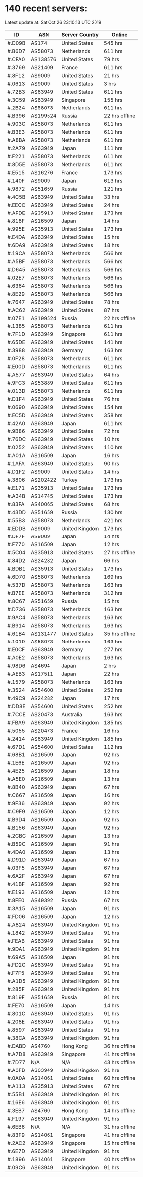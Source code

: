 # 140 recent servers:

Latest update at: Sat Oct 26 23:10:13 UTC 2019

| ID | ASN | Server Country | Online |
| -- | --- | -------------- | ------ |
| #.D09B | AS174 | United States | 545 hrs |
| #.B6D7 | AS58073 | Netherlands | 611 hrs |
| #.CFA0 | AS138576 | United States | 79 hrs |
| #.3769 | AS21409 | France | 611 hrs |
| #.8F12 | AS9009 | United States | 21 hrs |
| #.0613 | AS9009 | United States | 3 hrs |
| #.72B3 | AS63949 | United States | 611 hrs |
| #.3C59 | AS63949 | Singapore | 155 hrs |
| #.2B24 | AS58073 | Netherlands | 611 hrs |
| #.B396 | AS199524 | Russia | 22 hrs offline |
| #.903C | AS58073 | Netherlands | 611 hrs |
| #.B3E3 | AS58073 | Netherlands | 611 hrs |
| #.A8BA | AS58073 | Netherlands | 611 hrs |
| #.2A79 | AS63949 | Japan | 111 hrs |
| #.F221 | AS58073 | Netherlands | 611 hrs |
| #.8D5E | AS58073 | Netherlands | 611 hrs |
| #.E515 | AS16276 | France | 173 hrs |
| #.140F | AS9009 | Japan | 613 hrs |
| #.9872 | AS51659 | Russia | 121 hrs |
| #.4C5B | AS63949 | United States | 33 hrs |
| #.EECC | AS63949 | United States | 24 hrs |
| #.AFDE | AS35913 | United States | 173 hrs |
| #.818F | AS16509 | Japan | 14 hrs |
| #.995E | AS35913 | United States | 173 hrs |
| #.E4DA | AS63949 | United States | 15 hrs |
| #.6DA9 | AS63949 | United States | 18 hrs |
| #.19CA | AS58073 | Netherlands | 566 hrs |
| #.A5BF | AS58073 | Netherlands | 566 hrs |
| #.D645 | AS58073 | Netherlands | 566 hrs |
| #.02E7 | AS58073 | Netherlands | 566 hrs |
| #.6364 | AS58073 | Netherlands | 566 hrs |
| #.8E29 | AS58073 | Netherlands | 566 hrs |
| #.7647 | AS63949 | United States | 78 hrs |
| #.AC62 | AS63949 | United States | 87 hrs |
| #.07E1 | AS199524 | Russia | 22 hrs offline |
| #.1385 | AS58073 | Netherlands | 611 hrs |
| #.7F1D | AS63949 | Singapore | 611 hrs |
| #.65DE | AS63949 | United States | 141 hrs |
| #.3988 | AS63949 | Germany | 163 hrs |
| #.0F28 | AS58073 | Netherlands | 611 hrs |
| #.E00D | AS58073 | Netherlands | 611 hrs |
| #.A577 | AS63949 | United States | 64 hrs |
| #.9FC3 | AS53889 | United States | 611 hrs |
| #.013D | AS58073 | Netherlands | 611 hrs |
| #.D1F4 | AS63949 | United States | 76 hrs |
| #.0690 | AS63949 | United States | 154 hrs |
| #.EC5D | AS63949 | United States | 358 hrs |
| #.42A0 | AS63949 | Japan | 611 hrs |
| #.9B86 | AS63949 | United States | 72 hrs |
| #.76DC | AS63949 | United States | 10 hrs |
| #.0252 | AS63949 | United States | 110 hrs |
| #.A01A | AS16509 | Japan | 16 hrs |
| #.1AFA | AS63949 | United States | 90 hrs |
| #.D1F2 | AS9009 | United States | 14 hrs |
| #.3806 | AS202422 | Turkey | 173 hrs |
| #.E171 | AS35913 | United States | 173 hrs |
| #.A34B | AS14745 | United States | 173 hrs |
| #.83FA | AS40065 | United States | 68 hrs |
| #.43DD | AS51659 | Russia | 130 hrs |
| #.55B3 | AS58073 | Netherlands | 421 hrs |
| #.EDDB | AS9009 | United Kingdom | 173 hrs |
| #.DF7F | AS9009 | Japan | 14 hrs |
| #.F770 | AS16509 | Japan | 12 hrs |
| #.5C04 | AS35913 | United States | 27 hrs offline |
| #.84D2 | AS24282 | Japan | 66 hrs |
| #.BDB1 | AS35913 | United States | 173 hrs |
| #.6D70 | AS58073 | Netherlands | 169 hrs |
| #.537D | AS58073 | Netherlands | 163 hrs |
| #.B7EE | AS58073 | Netherlands | 312 hrs |
| #.8C67 | AS51659 | Russia | 15 hrs |
| #.D736 | AS58073 | Netherlands | 163 hrs |
| #.9AC4 | AS58073 | Netherlands | 163 hrs |
| #.B914 | AS58073 | Netherlands | 163 hrs |
| #.61B4 | AS131477 | United States | 35 hrs offline |
| #.1019 | AS58073 | Netherlands | 163 hrs |
| #.E0CF | AS63949 | Germany | 277 hrs |
| #.A0E2 | AS58073 | Netherlands | 163 hrs |
| #.98D6 | AS4694 | Japan | 2 hrs |
| #.AEB3 | AS17511 | Japan | 22 hrs |
| #.1579 | AS58073 | Netherlands | 163 hrs |
| #.3524 | AS54600 | United States | 252 hrs |
| #.49C9 | AS24282 | Japan | 17 hrs |
| #.DD8E | AS54600 | United States | 252 hrs |
| #.7CCE | AS20473 | Australia | 163 hrs |
| #.FBA9 | AS63949 | United Kingdom | 185 hrs |
| #.5055 | AS20473 | France | 16 hrs |
| #.2414 | AS63949 | United Kingdom | 185 hrs |
| #.67D1 | AS54600 | United States | 112 hrs |
| #.68B1 | AS16509 | Japan | 92 hrs |
| #.1E6E | AS16509 | Japan | 92 hrs |
| #.4E25 | AS16509 | Japan | 18 hrs |
| #.A5E0 | AS16509 | Japan | 13 hrs |
| #.8B40 | AS63949 | Japan | 67 hrs |
| #.C667 | AS16509 | Japan | 16 hrs |
| #.9F36 | AS63949 | Japan | 92 hrs |
| #.C9F9 | AS16509 | Japan | 12 hrs |
| #.B9D4 | AS16509 | Japan | 92 hrs |
| #.B156 | AS63949 | Japan | 92 hrs |
| #.2CBC | AS16509 | Japan | 13 hrs |
| #.B59C | AS16509 | Japan | 91 hrs |
| #.4DA0 | AS16509 | Japan | 13 hrs |
| #.D91D | AS63949 | Japan | 67 hrs |
| #.03F5 | AS63949 | Japan | 67 hrs |
| #.6A2F | AS63949 | Japan | 67 hrs |
| #.41BF | AS16509 | Japan | 92 hrs |
| #.E193 | AS16509 | Japan | 12 hrs |
| #.8FE0 | AS49392 | Russia | 67 hrs |
| #.3A15 | AS16509 | Japan | 91 hrs |
| #.FD06 | AS16509 | Japan | 12 hrs |
| #.A824 | AS63949 | United Kingdom | 91 hrs |
| #.1842 | AS63949 | United States | 91 hrs |
| #.FEAB | AS63949 | United States | 91 hrs |
| #.9DA1 | AS63949 | United Kingdom | 91 hrs |
| #.69A5 | AS16509 | Japan | 91 hrs |
| #.FD2C | AS63949 | United States | 91 hrs |
| #.F7F5 | AS63949 | United States | 91 hrs |
| #.A1D5 | AS63949 | United Kingdom | 91 hrs |
| #.285F | AS63949 | United Kingdom | 91 hrs |
| #.819F | AS51659 | Russia | 91 hrs |
| #.FE70 | AS16509 | Japan | 14 hrs |
| #.801C | AS63949 | United States | 91 hrs |
| #.208E | AS63949 | United States | 91 hrs |
| #.8597 | AS63949 | United States | 91 hrs |
| #.38CA | AS63949 | United Kingdom | 91 hrs |
| #.DABD | AS4760 | Hong Kong | 36 hrs offline |
| #.A7D8 | AS63949 | Singapore | 41 hrs offline |
| #.7D77 | N/A | N/A | 43 hrs offline |
| #.A3FB | AS63949 | United Kingdom | 91 hrs |
| #.0A0A | AS14061 | United States | 60 hrs offline |
| #.A113 | AS35913 | United States | 67 hrs |
| #.55B1 | AS63949 | United Kingdom | 91 hrs |
| #.16E6 | AS63949 | United Kingdom | 91 hrs |
| #.3EB7 | AS4760 | Hong Kong | 14 hrs offline |
| #.F197 | AS63949 | United Kingdom | 91 hrs |
| #.6EB6 | N/A | N/A | 31 hrs offline |
| #.83F9 | AS14061 | Singapore | 41 hrs offline |
| #.2AC2 | AS63949 | Singapore | 15 hrs offline |
| #.6E7D | AS63949 | United Kingdom | 91 hrs |
| #.1896 | AS14061 | Singapore | 40 hrs offline |
| #.09C6 | AS63949 | United Kingdom | 91 hrs |

